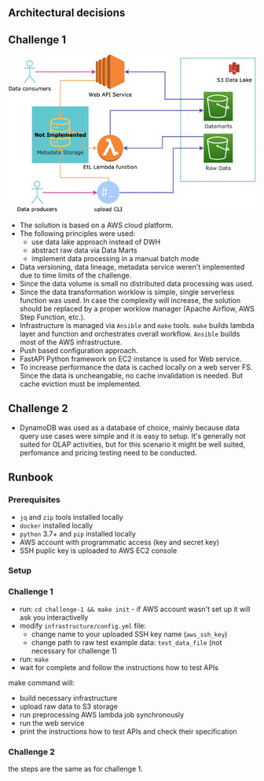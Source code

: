 ## Architectural decisions

## Challenge 1

![arch diagram](aiq-challenge.png)

- The solution is based on a AWS cloud platform.
- The following principles were used:
    - use data lake approach instead of DWH
    - abstract raw data via Data Marts
    - implement data processing in a manual batch mode
- Data versioning, data lineage, metadata service weren't implemented due to time limits of the challenge.
- Since the data volume is small no distributed data processing was used.
- Since the data transformation worklow is simple, single serverless function was used. In case the complexity will increase, the solution should be replaced by a proper worklow manager (Apache Airflow, AWS Step Function, etc.).
- Infrastructure is managed via `Ansible` and `make` tools. `make` builds lambda layer and function and orchestrates overall workflow. `Ansible` builds most of the AWS infrastructure.
- Push based configuration approach.
- FastAPI Python framework on EC2 instance is used for Web service.
- To increase performance the data is cached locally on a web server FS. Since the data is uncheangable, no cache invalidation is needed. But cache eviction must be implemented.

## Challenge 2

- DynamoDB was used as a database of choice, mainly because data query use cases were simple and it is easy to setup. It's generally not suited for OLAP activities, but for this scenario it might be well suited, perfomance and pricing testing need to be conducted.

## Runbook

### Prerequisites

- `jq` and `zip` tools installed locally
- `docker` installed locally
- `python` 3.7+ and `pip` installed locally
- AWS account with programmatic access (key and secret key)
- SSH puplic key is uploaded to AWS EC2 console

### Setup

### Challenge 1 

- run: `cd challenge-1 && make init` - if AWS account wasn't set up it will ask you interactivelly
- modify `infrastructure/config.yml` file:
    - change name to your uploaded SSH key name (`aws_ssh_key`)
    - change path to raw test example data: `test_data_file` (not necessary for challenge 1)
- run: `make`
- wait for complete and follow the instructions how to test APIs

make command will:
- build necessary infrastructure
- upload raw data to S3 storage
- run preprocessing AWS lambda job synchronously
- run the web service
- print the instructions how to test APIs and check their specification

### Challenge 2

the steps are the same as for challenge 1.
